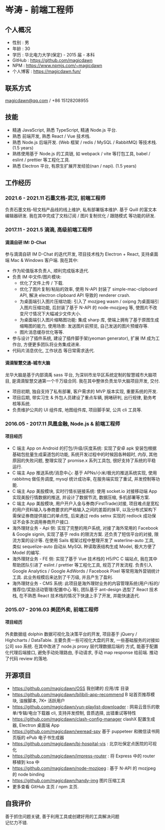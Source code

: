 # 岑涛 - 前端工程师

## 个人概况

- 性别 : 男
- 年龄 : 30
- 学历 : 华北电力大学(保定) - 2015 届 - 本科
- GitHub : https://github.com/magicdawn
- NPM : https://www.npmjs.com/~magicdawn
- 个人博客 : https://magicdawn.fun/

## 联系方式

magicdawn@qq.com / +86 15128208955

## 技能

- 精通 JavaScript, 熟悉 TypeScript, 精通 Node.js 平台.
- 熟悉 前端开发, 熟悉 React / Vue 技术栈.
- 熟悉 Node.js 后端开发. (Web 框架 / redis / MySQL / RabbitMQ) 等技术栈. (1.5 years)
- 熟练使用基于 Node.js 的工具链, 如 webpack / vite 等打包工具, babel / eslint / prettier 等工程化工具.
- 熟悉 Electron 平台, 有原生扩展开发经验(nan / napi). (1.5 years)

## 工作经历

### 2021.6 - 2021.11 石墨文档-武汉, 前端工程师

负责石墨文档-轻文档产品线的线上维护, 私有部署版本维护. 基于 Quill 的富文本编辑器研发.
我在其中完成了文档订阅 / 图片复制优化 / 跟随模式 等功能的研发.

### 2017.11 - 2021.5 滴滴, 高级前端工程师

#### 滴滴自研 IM: D-Chat

参与滴滴自研 IM D-Chat 的迭代开发, 项目技术栈为 Electron + React, 支持桌面端 Mac & Windows 客户端.
我在其中:

- 作为轮值版本负责人, 顺利完成版本迭代.
- 负责 IM 中文件/图片模块:
  - 优化了文件上传 / 下载.
  - 优化了图片复制/粘贴的效率, 使用 N-API 封装了 simple-mac-clipboard API, 解决 electron clipboard API 导致的 renderer crash.
  - 为桌面端引入图片压缩功能: 引入了 mozjpeg wasm / oxipng 为桌面端引入图片压缩功能, 后封装了基于 N-API 的 node-mozjpeg 等, 使图片不改变尺寸情况下大幅减少文件大小.
  - 为桌面端引入图片缩略图功能: 集成 sharp 库, 使端上拥有了基于原图生成缩略图的能力, 使用场景: 发送图片前预览, 自己发送的图片预缓存等.
  - 图片消息缓存优化等等.
- 参与设计了插件系统, 建设了插件脚手架(yeoman generator), 扩展 IM 成为工作台, 方便更多团队将业务集成进来.
- 代码片消息优化, 工作状态 等日常需求迭代.

#### 滴滴智慧交通-城市大脑

龙华大脑是基于内部滴禹 sass 平台, 为深圳市龙华区系统定制的智慧城市大脑项目, 是滴滴智慧交通第一个千万级合同.
我在其中整体负责龙华大脑项目开发, 交付.

- 项目初期, 独自支持了私有部署, 客户需求的 MVP 版本实现, 重要系统的开发.
- 项目后期, 带实习生 & 外包人员建设了重点车辆, 拥堵研判, 出行规律, 勤务考核等系统.
- 负责维护公共的 UI 组件库, 地图组件库, 项目脚手架, 公共 cli 工具等.

### 2016.05 - 2017.11 凤凰金融, Node.js & 前端工程师

#### 项目经历

- C 端主 App on Android 的打包/升级/灰度系统: 实现了安卓 apk 安装包根据基础包批量生成渠道包的功能, 系统开发过程中的时候因各种超时, 内存, 其他原因的失败问题, 整理实现了 promise.x 系列工具包, 很好支持了系统的平稳运行.
- C 端主 App 推送系统/消息中心: 基于 APNs/小米/极光的推送系统实现, 使用 rabbitmq 做任务调度, mysql 统计成功率, 在服务端实现了重试, 并发控制等功能.
- C 端主 App 美股模块, 实时行情长链接系统: 使用 socket.io 对接移动端 App 实现美股行情数据的推送, 并设计了数据节流, 数据压缩, 多机部署等方案.
- C 端主 App 美股模块, 用户开户入金与券商(FirstTrade)对接, 项目难点是宽松的用户资料输入与券商要求的严格输入之间的差距的抹平, 以及分布式架构下需保证券商提供接口的单点性, 后来通过 redis setnx 实现的 redlock 成功保证不会多次调用券商开户接口.
- 海外理财业务 - Api 侧: 实现了完整的用户系统, 对接了海外常用的 Facebook & Google signin, 实现了基于 redis 的限流方案. 还负责了短信平台的对接, 限流方案的设计等. 在使用 Sails 框架过程中整理开发了 waterline-auto 工具, 类似 sequelize-auto 自动从 MySQL 种读取表结构生成 Model, 极大方便了 Model 的编写.
- 海外理财业务 - FE 侧: 实现了基于 Vue 技术栈的 H5/PC C 端站点, 我在其中帮助团队引进了 eslint / prettier 等工程化工具, 规范了开发流程. 负责引入 Google Analytics / Google AdWords / Facebook Pixel 等常用海外营销统计工具. 此业务规模后来达到了千万级, 并且产生了盈利.
- 海外理财业务 - CMS 系统: 此项目是海外理财业务的内容管理系统(用户/标的/推荐位/奖励活动管理/配置中心 等), 团队基于 ant-design 选型了 React 技术栈, 在不熟悉 React 技术栈的情况下快速上手了开发, 并能快速迭代.

### 2015.07 - 2016.03 美团外卖, 前端工程师

#### 项目经历

外卖数据组 dolphin 数据可视化及决策平台的开发, 项目基于 jQuery / Highcharts / DataTable.
主要负责一些可视化大盘的开发, 一些基础服务的对接如公司 sso 系统. 在其中改进了 node.js proxy 层代理数据后端的
方式, 能基于配置化代理后端接口, 避免手动处理路由, 手动请求, 手动 map response 给前端. 推动了代码 review 的落地.

## 开源项目

- https://github.com/magicdawn/OSS 我创建的 应用/库 目录
- https://github.com/magicdawn/bilibili-app-recommend B 站首页推荐模块, 油猴脚本, 7K+ 活跃用户
- https://github.com/magicdawn/yun-playlist-downloader : 网易云音乐的歌单/专辑/电台下载器 cli, 支持并发控制, 音质选择, 出错重试等特性
- https://github.com/magicdawn/clash-config-manager clashX 配置生成器, Electron 桌面端 App
- https://github.com/magicdawn/weread-spy 基于 puppeteer 和微信读书网页版的 ePub 电子书生成器
- https://github.com/magicdawn/bj-hospital-vis : 北京社保定点医院的可视化
- https://github.com/magicdawn/impress-router : 将 Express 中的 router 移植到 koa 中
- https://github.com/magicdawn/node-mozjpeg : 基于 N-API 的 mozjpeg 的 node binding
- https://github.com/magicdawn/handy-img 图片压缩工具
- 更多查看 GitHub 主页 / npm 主页.

## 自我评价

善于抓住问题关键, 善于利用工具或创建好用的工具解决问题 <br />
记忆力不错.
